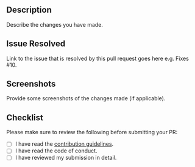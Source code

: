 ## Description

Describe the changes you have made.

## Issue Resolved

Link to the issue that is resolved by this pull request goes here e.g. Fixes #10.

## Screenshots 

Provide some screenshots of the changes made (if applicable).

## Checklist

Please make sure to review the following before submitting your PR: 
<!---To check the points, put a 'x' in the boxes below -->

- [ ] I have read the [contribution guidelines](https://github.com/MSB-s-Projects/Generate-QR-code/blob/main/docs/CONTRIBUTING.md).
- [ ] I have read the code of conduct.
- [ ] I have reviewed my submission in detail.
